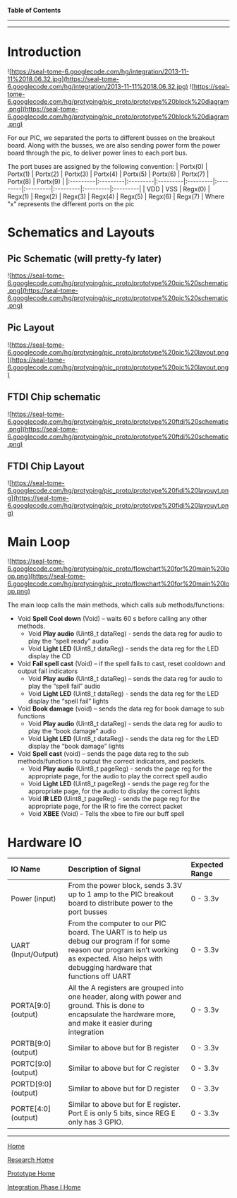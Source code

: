 **Table of Contents**


---





---

# Introduction #
![https://seal-tome-6.googlecode.com/hg/integration/2013-11-11%2018.06.32.jpg](https://seal-tome-6.googlecode.com/hg/integration/2013-11-11%2018.06.32.jpg)
![https://seal-tome-6.googlecode.com/hg/protyping/pic_proto/prototype%20block%20diagram.png](https://seal-tome-6.googlecode.com/hg/protyping/pic_proto/prototype%20block%20diagram.png)

For our PIC, we separated the ports to different busses on the breakout board. Along with the busses, we are also sending power form the power board through the pic, to deliver power lines to each port bus.

The port buses are assigned by the following convention:
| Portx(0) | Portx(1) | Portx(2) | Portx(3) | Portx(4) | Portx(5) | Portx(6) | Portx(7) | Portx(8) | Portx(9) |
|:---------|:---------|:---------|:---------|:---------|:---------|:---------|:---------|:---------|:---------|
| VDD      | VSS      | Regx(0)  | Regx(1)  | Regx(2)  | Regx(3)  | Regx(4)  | Regx(5)  | Regx(6)  | Regx(7)  |
Where "x" represents the different ports on the pic

# Schematics and Layouts #
## Pic Schematic (will pretty-fy later) ##
![https://seal-tome-6.googlecode.com/hg/protyping/pic_proto/prototype%20pic%20schematic.png](https://seal-tome-6.googlecode.com/hg/protyping/pic_proto/prototype%20pic%20schematic.png)

## Pic Layout ##
![https://seal-tome-6.googlecode.com/hg/protyping/pic_proto/prototype%20pic%20layout.png](https://seal-tome-6.googlecode.com/hg/protyping/pic_proto/prototype%20pic%20layout.png)

## FTDI Chip schematic ##
![https://seal-tome-6.googlecode.com/hg/protyping/pic_proto/prototype%20ftdi%20schematic.png](https://seal-tome-6.googlecode.com/hg/protyping/pic_proto/prototype%20ftdi%20schematic.png)

## FTDI Chip Layout ##
![https://seal-tome-6.googlecode.com/hg/protyping/pic_proto/prototype%20fidi%20layouyt.png](https://seal-tome-6.googlecode.com/hg/protyping/pic_proto/prototype%20fidi%20layouyt.png)


# Main Loop #
![https://seal-tome-6.googlecode.com/hg/protyping/pic_proto/flowchart%20for%20main%20loop.png](https://seal-tome-6.googlecode.com/hg/protyping/pic_proto/flowchart%20for%20main%20loop.png)

The main loop calls the main methods, which calls sub methods/functions:
  * Void **Spell Cool down** (Void) – waits 60 s before calling any other methods.
    * Void **Play audio** (Uint8\_t dataReg) - sends the data reg for audio to play the “spell ready” audio
    * Void **Light LED** (Uint8\_t dataReg) - sends the data reg for the LED display the CD
  * Void **Fail spell cast** (Void) – if the spell fails to cast, reset cooldown and output fail indicators
    * Void **Play audio** (Uint8\_t dataReg) – sends the data reg for audio to play the “spell fail” audio
    * Void **Light LED** (Uint8\_t dataReg) - sends the data reg for the LED display the “spell fail” lights
  * Void **Book damage** (void) – sends the data reg for book damage to sub functions
    * Void **Play audio** (Uint8\_t dataReg) - sends the data reg for audio to play the “book damage” audio
    * Void **Light LED** (Uint8\_t dataReg) - sends the data reg for the LED display the “book damage” lights
  * Void **Spell cast** (void) – sends the page data reg to the sub methods/functions to output the correct indicators, and packets.
    * Void **Play audio** (Uint8\_t pageReg) - sends the page reg for the appropriate page, for the audio to play the correct spell audio
    * Void **Light LED** (Uint8\_t pageReg) - sends the page reg for the appropriate page, for the audio to display the correct lights
    * Void **IR LED** (Uint8\_t pageReg) - sends the page reg for the appropriate page, for the IR to fire the correct packet
    * Void **XBEE** (Void) – Tells the xbee to fire our buff spell

# Hardware IO #
| IO Name | Description of Signal | Expected Range |
|:--------|:----------------------|:---------------|
| Power (input)| From the power block, sends 3.3V up to 1 amp to the PIC breakout board to distribute power to the port busses | 0 - 3.3v       |
| UART (Input/Output) | From the computer to our PIC board. The UART is to help us debug our program if for some reason our program isn’t working as expected. Also helps with debugging hardware that functions off UART | 0 - 3.3v       |
| PORTA[9:0] (output) | All the A registers are grouped into one header, along with power and ground. This is done to encapsulate the hardware more, and make it easier during integration | 0 - 3.3v       |
| PORTB[9:0] (output) | Similar to above but for  B register | 0 - 3.3v       |
| PORTC[9:0] (output) | Similar to above but for  C register | 0 - 3.3v       |
| PORTD[9:0] (output) | Similar to above but for  D register | 0 - 3.3v       |
| PORTE[4:0] (output) | Similar to above but for E register. Port E is only 5 bits, since REG E only has 3 GPIO. | 0 - 3.3v       |



---

[Home](MainPage.md)

[Research Home](Research.md)

[Prototype Home](prototype.md)

[Integration Phase I Home](Integration.md)